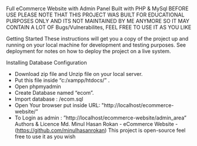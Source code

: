 Full eCommerce Website with Admin Panel Built with PHP & MySql
BEFORE USE PLEASE NOTE THAT THIS PROJECT WAS BUILT FOR EDUCATIONAL PURPOSES ONLY AND ITS NOT MAINTAINED BY ME ANYMORE SO IT MAY CONTAIN A LOT OF Bugs/Vulnerabilites, FEEL FREE TO USE IT AS YOU LIKE

Getting Started
These instructions will get you a copy of the project up and running on your local machine for development and testing purposes. See deployment for notes on how to deploy the project on a live system.

Installing
Database Configuration

- Download zip file and Unzip file on your local server.
- Put this file inside “c:/xampp/htdocs/” .
- Open phpmyadmin
- Create Database named “ecom”. 
- Import database : /ecom.sql
- Open Your browser put inside URL: "http://localhost/ecommerce-website/”
- To Login as admin : ”http://localhost/ecommerce-website/admin_area”
Authors & Licence
Md. Minul Hasan Rokan - eCommerce Website - (https://github.com/minulhasanrokan)
This project is open-source feel free to use it as you wish
